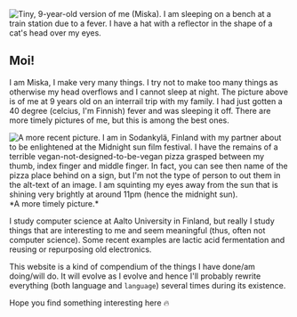 <picture>
    <source srcset="/media/small-miska-small.webp 480w"
    media="(max-width: 480px)" />
    <img src="/media/small-miska.webp" alt="Tiny, 9-year-old version of me (Miska). I am sleeping on a
bench at a train station due to a fever. I have a hat with a reflector in the
shape of a cat's head over my eyes." />
</picture>

## Moi!

I am Miska, I make very many things. I try not to make too many things as
otherwise my head overflows and I cannot sleep at night. The picture above is of
me at 9 years old on an interrail trip with my family. I had just gotten a 40
degree (celcius, I'm Finnish) fever and was sleeping it off. There are more
timely pictures of me, but this is among the best ones.

<picture>
    <source srcset="/media/big-miska-small.webp 480w"
    media="(max-width: 480px)" />
    <img src="/media/big-miska.webp" alt="A more recent picture. I am in Sodankylä, Finland
with my partner about to be enlightened at the Midnight sun film festival. I
have the remains of a terrible vegan-not-designed-to-be-vegan pizza grasped
between my thumb, index finger and middle finger. In fact, you can see then name
of the pizza place behind on a sign, but I'm not the type of person to out them
in the alt-text of an image. I am squinting my eyes away from the sun that is
shining very brightly at around 11pm (hence the midnight sun)." />
</picture>
<span>*A more timely picture.*</span>

I study computer science at Aalto University in Finland, but really I study
things that are interesting to me and seem meaningful (thus, often not computer
science). Some recent examples are lactic acid fermentation and reusing or
repurposing old electronics.

This website is a kind of compendium of the things I have done/am doing/will do.
It will evolve as I evolve and hence I'll probably rewrite everything (both
language and `language`) several times during its existence.

Hope you find something interesting here 🔥
